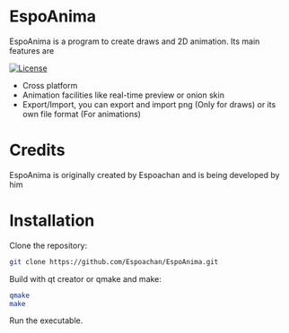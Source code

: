 
# EspoAnima

EspoAnima is a program to create draws and 2D animation. Its main features are




[![License](https://img.shields.io/badge/License-MIT-green.svg)](https://github.com/Espoachan/EspoAnima/blob/master/LICENSE)

- Cross platform
- Animation facilities like real-time preview or onion skin
- Export/Import, you can export and import png (Only for draws) or its own file format (For animations)

# Credits

EspoAnima is originally created by Espoachan and is being developed by him
# Installation

Clone the repository:

```bash
git clone https://github.com/Espoachan/EspoAnima.git
```

Build with qt creator or qmake and make:

```bash
qmake
make
```

Run the executable.
    
